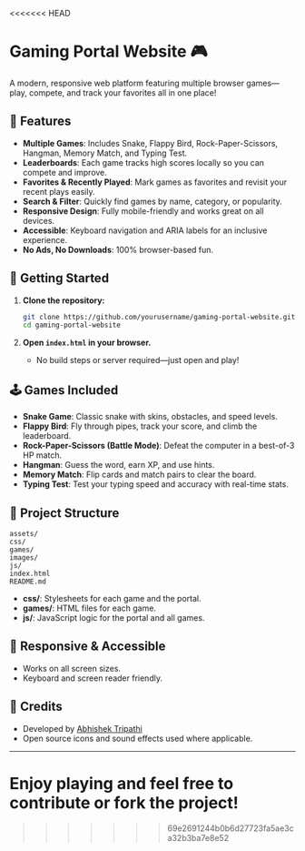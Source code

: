 <<<<<<< HEAD
# Gaming Portal Website 🎮

A modern, responsive web platform featuring multiple browser games—play, compete, and track your favorites all in one place!

## 🌟 Features

- **Multiple Games**: Includes Snake, Flappy Bird, Rock-Paper-Scissors, Hangman, Memory Match, and Typing Test.
- **Leaderboards**: Each game tracks high scores locally so you can compete and improve.
- **Favorites & Recently Played**: Mark games as favorites and revisit your recent plays easily.
- **Search & Filter**: Quickly find games by name, category, or popularity.
- **Responsive Design**: Fully mobile-friendly and works great on all devices.
- **Accessible**: Keyboard navigation and ARIA labels for an inclusive experience.
- **No Ads, No Downloads**: 100% browser-based fun.

## 🚀 Getting Started

1. **Clone the repository:**
   ```sh
   git clone https://github.com/yourusername/gaming-portal-website.git
   cd gaming-portal-website
   ```

2. **Open `index.html` in your browser.**
   - No build steps or server required—just open and play!

## 🕹️ Games Included

- **Snake Game**: Classic snake with skins, obstacles, and speed levels.
- **Flappy Bird**: Fly through pipes, track your score, and climb the leaderboard.
- **Rock-Paper-Scissors (Battle Mode)**: Defeat the computer in a best-of-3 HP match.
- **Hangman**: Guess the word, earn XP, and use hints.
- **Memory Match**: Flip cards and match pairs to clear the board.
- **Typing Test**: Test your typing speed and accuracy with real-time stats.

## 📂 Project Structure

```
assets/
css/
games/
images/
js/
index.html
README.md
```

- **css/**: Stylesheets for each game and the portal.
- **games/**: HTML files for each game.
- **js/**: JavaScript logic for the portal and all games.


## 📱 Responsive & Accessible

- Works on all screen sizes.
- Keyboard and screen reader friendly.

## 🙌 Credits

- Developed by [Abhishek Tripathi](https://www.linkedin.com/in/abhishektripathi-ai/)
- Open source icons and sound effects used where applicable.

---

Enjoy playing and feel free to contribute or fork the project!
=======

>>>>>>> 69e2691244b0b6d27723fa5ae3ca32b3ba7e8e52
